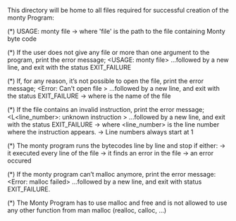 This directory will be home to all files required for successful creation of the monty Program:

(*)	USAGE: monty file
	->	where 'file' is the path to the file containing Monty byte code

(*)	If the user does not give any file or more than one argument to the program, print the error message;
<USAGE: monty file>
...followed by a new line, and exit with the status EXIT_FAILURE

(*)	If, for any reason, it’s not possible to open the file, print the error message;
<Error: Can't open file <file>>
...followed by a new line, and exit with the status EXIT_FAILURE
	->	where <file> is the name of the file

(*)	If the file contains an invalid instruction, print the error message;
<L<line_number>: unknown instruction <opcode>>
...followed by a new line, and exit with the status EXIT_FAILURE
	->	where <line_number> is the line number where the instruction appears.
	->	Line numbers always start at 1

(*)	The monty program runs the bytecodes line by line and stop if either:
	->	it executed every line of the file
	->	it finds an error in the file
	->	an error occured
	
(*)	If the monty program can’t malloc anymore, print the error message:
<Error: malloc failed>
...followed by a new line, and exit with status EXIT_FAILURE.

(*)	The Monty Program has to use malloc and free and is not allowed to use any other function from man malloc (realloc, calloc, …)